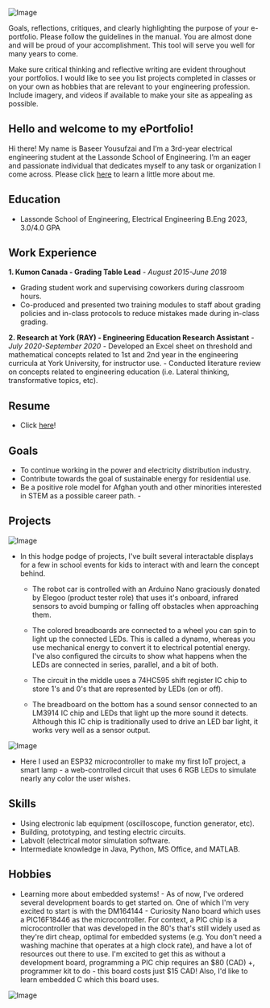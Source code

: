 ![Image](https://live.staticflickr.com/7013/6642553325_9ea117a20b_b.jpg)


Goals, reflections, critiques, and clearly highlighting the purpose of your e-portfolio. Please follow the guidelines in the manual. You are almost done and will be proud of your accomplishment. This tool will serve you well for many years to come.

Make sure critical thinking and reflective writing are evident throughout your portfolios. I would like to see you list projects completed in classes or on your own as hobbies that are relevant to your engineering profession. Include imagery, and videos if available to make your site as appealing as possible. 

## Hello and welcome to my ePortfolio!

Hi there! My name is Baseer Yousufzai and I’m a 3rd-year electrical engineering student
at the Lassonde School of Engineering. I’m an eager and passionate individual that dedicates
myself to any task or organization I come across. Please click [here](https://streamable.com/nt2qqg) to learn a little more about me.

## Education
- Lassonde School of Engineering, Electrical Engineering B.Eng 2023, 3.0/4.0 GPA

## Work Experience 
**1. Kumon Canada - Grading Table Lead** - _August 2015-June 2018_
   - Grading student work and supervising coworkers during classroom hours.
   - Co-produced and presented two training modules to staff about grading policies and in-class protocols to reduce mistakes made   during in-class grading.
  
**2. Research at York (RAY) - Engineering Education Research Assistant** - _July 2020-September 2020_
    - Developed an Excel sheet on threshold and mathematical concepts related to 1st and 2nd year in the engineering curricula at York  University, for instructor use.
    - Conducted literature review on concepts related to engineering education (i.e. Lateral thinking, transformative topics, etc).

## Resume
- Click [here](https://drive.google.com/file/d/1YtOsp2m7FHMZtnxWH7QOZGVUSLjdO_jS/view)!

## Goals
- To continue working in the power and electricity distribution industry.
- Contribute towards the goal of sustainable energy for residential use.
- Be a positive role model for Afghan youth and other minorities interested in STEM as a possible career path.
          - 

## Projects
![Image](https://media.discordapp.net/attachments/619301675974393876/830956250875166770/20200421_125709.jpg?width=429&height=572)
- In this hodge podge of projects, I've built several interactable displays for a few in school events for kids to interact with and learn the concept behind. 

     - The robot car is controlled with an Arduino Nano graciously donated by Elegoo (product tester role) that uses it's onboard, infrared sensors to avoid bumping or falling off obstacles when approaching them. 

     - The colored breadboards are connected to a wheel you can spin to light up the connected LEDs. This is called a dynamo, whereas you use mechanical energy to convert it to electrical potential energy. I've also configured the circuits to show what happens when the LEDs are connected in series, parallel, and a bit of both.

     - The circuit in the middle uses a 74HC595 shift register IC chip to store 1's and 0's that are represented by LEDs (on or off).

     - The breadboard on the bottom has a sound sensor connected to an LM3914 IC chip and LEDs that light up the more sound it detects. Although this IC chip is traditionally used to drive an LED bar light, it works very well as a sensor output.

![Image](https://media.discordapp.net/attachments/619301675974393876/830956916850688000/20200421_130215.jpg?width=429&height=572)
- Here I used an ESP32 microcontroller to make my first IoT project, a smart lamp - a web-controlled circuit that uses 6 RGB LEDs to simulate nearly any color the user wishes.

## Skills
- Using electronic lab equipment (oscilloscope, function generator, etc).
- Building, prototyping, and testing electric circuits.
- Labvolt (electrical motor simulation software.
- Intermediate knowledge in Java, Python, MS Office, and MATLAB.

## Hobbies
- Learning more about embedded systems!
       - As of now, I've ordered several development boards to get started on. One of which I'm very excited to start is with the DM164144 - Curiosity Nano board which uses a PIC16F18446 as the microcontroller. For context, a PIC chip is a microcontroller that was developed in the 80's that's still widely used as they're dirt cheap, optimal for embedded systems (e.g. You don't need a washing machine that operates at a high clock rate), and have a lot of resources out there to use. I'm excited to get this as without a development board, programming a PIC chip requires an $80 (CAD) +, programmer kit to do - this board costs just $15 CAD! Also, I'd like to learn embedded C which this board uses.

![Image](https://static5.arrow.com/pdfs2/2019/6/18/11/15/12/73348/mcp_/manual/dm164144_2.jpg)

